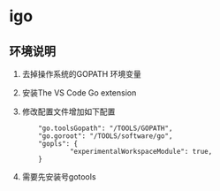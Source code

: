 # igo

## 环境说明

1. 去掉操作系统的GOPATH 环境变量
2. 安装The VS Code Go extension
3. 修改配置文件增加如下配置

    ```
        "go.toolsGopath": "/TOOLS/GOPATH",
        "go.goroot": "/TOOLS/software/go",
        "gopls": {
                "experimentalWorkspaceModule": true,
        }
    ```

4. 需要先安装号gotools

